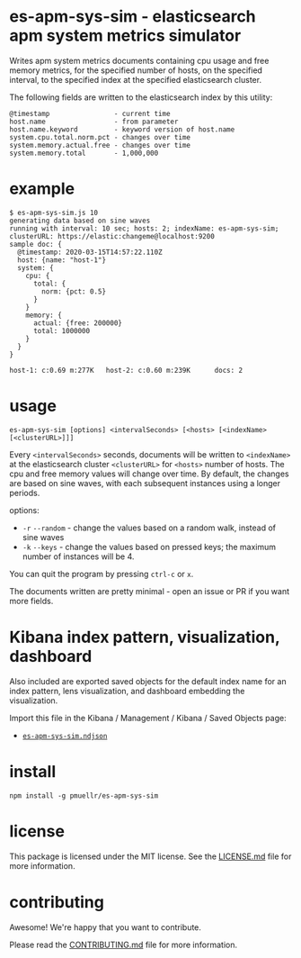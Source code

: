 es-apm-sys-sim - elasticsearch apm system metrics simulator
================================================================================

Writes apm system metrics documents containing cpu usage and free memory
metrics, for the specified number of hosts, on the specified interval, to
the specified index at the specified elasticsearch cluster.

The following fields are written to the elasticsearch index by this utility:

    @timestamp                - current time
    host.name                 - from parameter
    host.name.keyword         - keyword version of host.name
    system.cpu.total.norm.pct - changes over time
    system.memory.actual.free - changes over time
    system.memory.total       - 1,000,000


example
================================================================================

```console
$ es-apm-sys-sim.js 10
generating data based on sine waves
running with interval: 10 sec; hosts: 2; indexName: es-apm-sys-sim; clusterURL: https://elastic:changeme@localhost:9200
sample doc: {
  @timestamp: 2020-03-15T14:57:22.110Z
  host: {name: "host-1"}
  system: {
    cpu: {
      total: {
        norm: {pct: 0.5}
      }
    }
    memory: {
      actual: {free: 200000}
      total: 1000000
    }
  }
}

host-1: c:0.69 m:277K   host-2: c:0.60 m:239K      docs: 2
```


usage
================================================================================

```
es-apm-sys-sim [options] <intervalSeconds> [<hosts> [<indexName> [<clusterURL>]]]
```

Every `<intervalSeconds>` seconds, documents will be written to `<indexName>` at
the elasticsearch cluster `<clusterURL>` for `<hosts>` number of hosts.  The cpu
and free memory values will change over time.  By default, the changes are based
on sine waves, with each subsequent instances using a longer periods.

options:

* `-r` `--random` - change the values based on a random walk, instead of sine waves
* `-k` `--keys` - change the values based on pressed keys; the maximum number of
  instances will be 4.

You can quit the program by pressing `ctrl-c` or `x`.  

The documents written are pretty minimal - open an issue or PR if you want
more fields.


Kibana index pattern, visualization, dashboard
================================================================================

Also included are exported saved objects for the default index name for
an index pattern, lens visualization, and dashboard embedding the visualization.

Import this file in the Kibana / Management / Kibana / Saved Objects page:

* [`es-apm-sys-sim.ndjson`](es-apm-sys-sim.ndjson)

install
================================================================================

    npm install -g pmuellr/es-apm-sys-sim


license
================================================================================

This package is licensed under the MIT license.  See the [LICENSE.md][] file
for more information.


contributing
================================================================================

Awesome!  We're happy that you want to contribute.

Please read the [CONTRIBUTING.md][] file for more information.


[LICENSE.md]: LICENSE.md
[CONTRIBUTING.md]: CONTRIBUTING.md
[CHANGELOG.md]: CHANGELOG.md